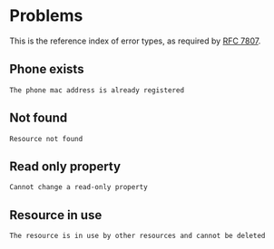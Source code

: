 # Problems

This is the reference index of error types, as required by [RFC
7807](https://tools.ietf.org/html/rfc7807).

## Phone exists

    The phone mac address is already registered

## Not found

    Resource not found

## Read only property

    Cannot change a read-only property

## Resource in use

    The resource is in use by other resources and cannot be deleted
